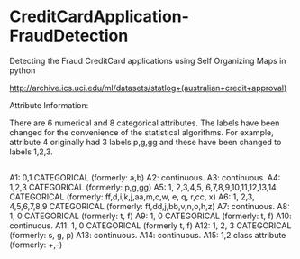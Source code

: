 # CreditCardApplication-FraudDetection
Detecting the Fraud CreditCard applications  using Self Organizing Maps in python


http://archive.ics.uci.edu/ml/datasets/statlog+(australian+credit+approval)

Attribute Information:

There are 6 numerical and 8 categorical attributes. The labels have been changed for the convenience of the statistical algorithms. For example, attribute 4 originally had 3 labels p,g,gg and these have been changed to labels 1,2,3. 

##
A1: 0,1 CATEGORICAL (formerly: a,b) 
A2: continuous. 
A3: continuous. 
A4: 1,2,3 CATEGORICAL (formerly: p,g,gg) 
A5: 1, 2,3,4,5, 6,7,8,9,10,11,12,13,14 CATEGORICAL (formerly: ff,d,i,k,j,aa,m,c,w, e, q, r,cc, x) 
A6: 1, 2,3, 4,5,6,7,8,9 CATEGORICAL (formerly: ff,dd,j,bb,v,n,o,h,z) 
A7: continuous. 
A8: 1, 0 CATEGORICAL (formerly: t, f) 
A9: 1, 0	CATEGORICAL (formerly: t, f) 
A10: continuous. 
A11: 1, 0	CATEGORICAL (formerly t, f) 
A12: 1, 2, 3 CATEGORICAL (formerly: s, g, p) 
A13: continuous. 
A14: continuous. 
A15: 1,2 class attribute (formerly: +,-)
